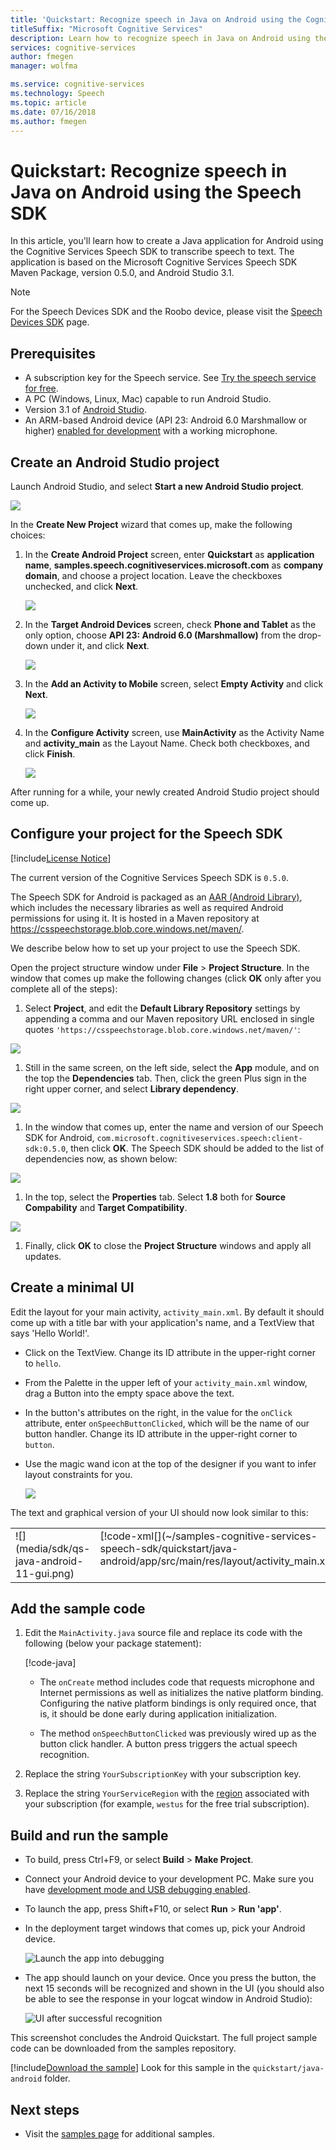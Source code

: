 ```yaml
---
title: 'Quickstart: Recognize speech in Java on Android using the Cognitive Services Speech SDK | Microsoft Docs'
titleSuffix: "Microsoft Cognitive Services"
description: Learn how to recognize speech in Java on Android using the Cognitive Services Speech SDK
services: cognitive-services
author: fmegen
manager: wolfma

ms.service: cognitive-services
ms.technology: Speech
ms.topic: article
ms.date: 07/16/2018
ms.author: fmegen
---
```


# Quickstart: Recognize speech in Java on Android using the Speech SDK

In this article, you'll learn how to create a Java application for Android using the Cognitive Services Speech SDK to transcribe speech to text.
The application is based on the Microsoft Cognitive Services Speech SDK Maven Package, version 0.5.0, and Android Studio 3.1.

> [!NOTE]
> For the Speech Devices SDK and the Roobo device, please visit the [Speech Devices SDK](speech-devices-sdk.md) page.

## Prerequisites

* A subscription key for the Speech service. See [Try the speech service for free](get-started.md).
* A PC (Windows, Linux, Mac) capable to run Android Studio.
* Version 3.1 of [Android Studio](https://developer.android.com/studio/).
* An ARM-based Android device (API 23: Android 6.0 Marshmallow or higher) [enabled for development](https://developer.android.com/studio/debug/dev-options) with a working microphone.

## Create an Android Studio project

Launch Android Studio, and select **Start a new Android Studio project**.

![](media/sdk/qs-java-android-01-start-new-android-studio-project.png)

In the **Create New Project** wizard that comes up, make the following choices:

1. In the **Create Android Project** screen, enter **Quickstart** as **application name**, **samples.speech.cognitiveservices.microsoft.com** as **company domain**, and choose a project location. Leave the checkboxes unchecked, and click **Next**.

   ![](media/sdk/qs-java-android-02-create-android-project.png)

1. In the **Target Android Devices** screen, check **Phone and Tablet** as the only option, choose **API 23: Android 6.0 (Marshmallow)** from the drop-down under it, and click **Next**.

   ![](media/sdk/qs-java-android-03-target-android-devices.png)

1. In the **Add an Activity to Mobile** screen, select **Empty Activity** and click **Next**.

   ![](media/sdk/qs-java-android-04-add-an-activity-to-mobile.png)

1. In the **Configure Activity** screen, use **MainActivity** as the Activity Name and **activity\_main** as the Layout Name. Check both checkboxes, and click **Finish**.

   ![](media/sdk/qs-java-android-05-configure-activity.png)

After running for a while, your newly created Android Studio project should come up.

## Configure your project for the Speech SDK

[!include[License Notice](../../../includes/cognitive-services-speech-service-license-notice.md)]

The current version of the Cognitive Services Speech SDK is `0.5.0`.

The Speech SDK for Android is packaged as an [AAR (Android Library)](https://developer.android.com/studio/projects/android-library), which includes the necessary libraries as well as required Android permissions for using it.
It is hosted in a Maven repository at https://csspeechstorage.blob.core.windows.net/maven/.

We describe below how to set up your project to use the Speech SDK.

Open the project structure window under **File** \> **Project Structure**.
In the window that comes up make the following changes (click **OK** only after you complete all of the steps):

1. Select **Project**, and edit the **Default Library Repository** settings by appending a comma and our Maven repository URL enclosed in single quotes `'https://csspeechstorage.blob.core.windows.net/maven/'`:

  ![](media/sdk/qs-java-android-06-add-maven-repository.png)

1. Still in the same screen, on the left side, select the **App** module, and on the top the **Dependencies** tab. Then, click the green Plus sign in the right upper corner, and select **Library dependency**.

  ![](media/sdk/qs-java-android-07-add-module-dependency.png)

1. In the window that comes up, enter the name and version of our Speech SDK for Android, `com.microsoft.cognitiveservices.speech:client-sdk:0.5.0`, then click **OK**.
   The Speech SDK should be added to the list of dependencies now, as shown below:

  ![](media/sdk/qs-java-android-08-dependency-added.png)

1. In the top, select the **Properties** tab. Select **1.8** both for **Source Compability** and **Target Compatibility**.

  ![](media/sdk/qs-java-android-09-dependency-added.png)

1. Finally, click **OK** to close the **Project Structure** windows and apply all updates.

## Create a minimal UI

Edit the layout for your main activity, `activity_main.xml`.
By default it should come up with a title bar with your application's name, and a TextView that says 'Hello World!'.

* Click on the TextView. Change its ID attribute in the upper-right corner to `hello`.

* From the Palette in the upper left of your `activity_main.xml` window, drag a Button into the empty space above the text.

* In the button's attributes on the right, in the value for the `onClick` attribute, enter `onSpeechButtonClicked`, which will be the name of our button handler.
  Change its ID attribute in the upper-right corner to `button`.

* Use the magic wand icon at the top of the designer if you want to infer layout constraints for you.

  ![](media/sdk/qs-java-android-10-infer-layout-constraints.png)

The text and graphical version of your UI should now look similar to this:

<table>
<tr>
<td valign="top">
![](media/sdk/qs-java-android-11-gui.png)
</td>
<td valign="top">
[!code-xml[](~/samples-cognitive-services-speech-sdk/quickstart/java-android/app/src/main/res/layout/activity_main.xml)]
</td>
</tr>
</table>

## Add the sample code

1. Edit the `MainActivity.java` source file and replace its code with the following (below your package statement):

   [!code-java[](~/samples-cognitive-services-speech-sdk/quickstart/java-android/app/src/main/java/com/microsoft/cognitiveservices/speech/samples/quickstart/MainActivity.java#code)]

   * The `onCreate` method includes code that requests microphone and Internet permissions as well as initializes the native platform binding. Configuring the native platform bindings is only required once, that is, it should be done early during application initialization.
   
   * The method `onSpeechButtonClicked` was previously wired up as the button click handler. A button press triggers the actual speech recognition.

1. Replace the string `YourSubscriptionKey` with your subscription key.

1. Replace the string `YourServiceRegion` with the [region](regions.md) associated with your subscription (for example, `westus` for the free trial subscription).

## Build and run the sample

* To build, press Ctrl+F9, or select **Build** \> **Make Project**.

* Connect your Android device to your development PC. Make sure you have [development mode and USB debugging enabled](https://developer.android.com/studio/debug/dev-options).

* To launch the app, press Shift+F10, or select **Run** \> **Run 'app'**.

* In the deployment target windows that comes up, pick your Android device.

  ![Launch the app into debugging](media/sdk/qs-java-android-12-deploy.png)

* The app should launch on your device.
  Once you press the button, the next 15 seconds will be recognized and shown in the UI (you should also be able to see the response in your logcat window in Android Studio):

  ![UI after successful recognition](media/sdk/qs-java-android-13-gui-on-device.png)

This screenshot concludes the Android Quickstart. The full project sample code can be downloaded from the samples repository.

[!include[Download the sample](../../../includes/cognitive-services-speech-service-speech-sdk-sample-download-h2.md)]
Look for this sample in the `quickstart/java-android` folder.

## Next steps

* Visit the [samples page](samples.md) for additional samples.
